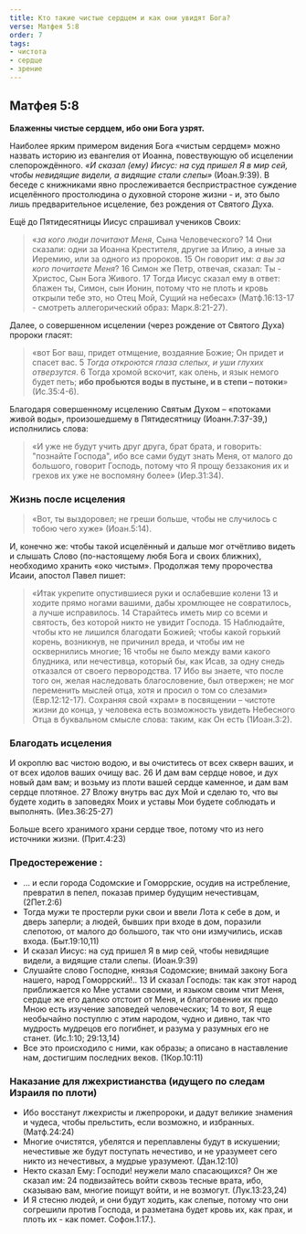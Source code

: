 ```yaml
---
title: Кто такие чистые сердцем и как они увидят Бога?
verse: Матфея 5:8 
order: 7
tags: 
- чистота
- сердце 
- зрение
---
```


## Матфея 5:8

**Блаженны чистые сердцем, ибо они Бога узрят.**

Наиболее ярким примером видения Бога «чистым сердцем» можно назвать историю из евангелия от Иоанна, повествующую об исцелении слепорождённого. *«И сказал (ему) Иисус: на суд пришел Я в мир сей, чтобы невидящие видели, а видящие стали слепы»* (Иоан.9:39). В беседе с книжниками явно прослеживается беспристрастное суждение исцелённого простолюдина о духовной стороне жизни - и, это было лишь предварительное исцеление, без рождения от Святого Духа.

Ещё  до Пятидесятницы Иисус спрашивал учеников Своих: 

> «*за кого люди почитают Меня*, Сына Человеческого? 14 Они сказали: одни за Иоанна Крестителя, другие за Илию, а иные за Иеремию, или за одного из пророков. 15 Он говорит им: *а вы за кого почитаете Меня*? 16 Симон же Петр, отвечая, сказал: Ты - Христос, Сын Бога Живого. 17 Тогда Иисус сказал ему в ответ: блажен ты, Симон, сын Ионин, потому что не плоть и кровь открыли тебе это, но Отец Мой, Сущий на небесах»
(Матф.16:13-17 - смотреть аллегорический образ: Марк.8:21-27). 

Далее, о совершенном исцелении (через рождение от Святого Духа) пророки гласят: 

> «вот Бог ваш, придет отмщение, воздаяние Божие; Он придет и спасет вас. 5 *Тогда откроются глаза слепых, и уши глухих отверзутся*. 6 Тогда хромой вскочит, как олень, и язык немого будет петь; **ибо пробьются воды в пустыне, и в степи – потоки**» (Ис.35:4-6). 

Благодаря совершенному исцелению Святым Духом – «потоками живой воды», произошедшему в Пятидесятницу (Иоанн.7:37-39,) исполнились слова:

>«И уже не будут учить друг друга, брат брата, и говорить: "познайте Господа", ибо все сами будут знать Меня, от малого до большого, говорит Господь, потому что Я прощу беззакония их и грехов их уже не воспомяну более» (Иер.31:34). 

### Жизнь после исцеления 

> «Вот, ты выздоровел; не греши больше, чтобы не случилось с тобою чего хуже» (Иоан.5:14).

И, конечно же: чтобы такой исцелённый и дальше мог отчётливо видеть и слышать Слово (по-настоящему любя Бога и своих ближних), необходимо хранить «око чистым». Продолжая тему пророчества Исаии, апостол Павел пишет: 

>«Итак укрепите опустившиеся руки и ослабевшие колени 13 и ходите прямо ногами вашими, дабы хромлющее не совратилось, а лучше исправилось. 14 Старайтесь иметь мир со всеми и святость, без которой никто не увидит Господа. 15 Наблюдайте, чтобы кто не лишился благодати Божией; чтобы какой горький корень, возникнув, не причинил вреда, и чтобы им не осквернились многие; 16 чтобы не было между вами какого блудника, или нечестивца, который бы, как Исав, за одну снедь отказался от своего первородства. 17 Ибо вы знаете, что после того он, желая наследовать благословение, был отвержен; не мог переменить мыслей отца, хотя и просил о том со слезами» (Евр.12:12-17). 
>Сохраняя свой «храм» в посвящении – чистоте жизни до конца, у человека есть возможность увидеть Небесного Отца в буквальном смысле слова: таким, как Он есть (1Иоан.3:2). 

### Благодать исцеления

И окроплю вас чистою водою, и вы очиститесь от всех скверн ваших, и от всех идолов ваших очищу вас. 26 И дам вам сердце новое, и дух новый дам вам; и возьму из плоти вашей сердце каменное, и дам вам сердце плотяное. 27 Вложу внутрь вас дух Мой и сделаю то, что вы будете ходить в заповедях Моих и уставы Мои будете соблюдать и выполнять. (Иез.36:25-27)

Больше всего хранимого храни сердце твое, потому что из него источники жизни. (Прит.4:23)

### Предостережение :

- … и если города Содомские и Гоморрские, осудив на истребление, превратил в пепел, показав пример будущим нечестивцам, (2Пет.2:6) 
- Тогда мужи те простерли руки свои и ввели Лота к себе в дом, и дверь заперли;  а людей, бывших при входе в дом, поразили слепотою, от малого до большого, так что они измучились, искав входа. (Быт.19:10,11)
- И сказал Иисус: на суд пришел Я в мир сей, чтобы невидящие видели, а видящие стали слепы. (Иоан.9:39) 
- Слушайте слово Господне, князья Содомские; внимай закону Бога нашего, народ Гоморрский!..  13 И сказал Господь: так как этот народ приближается ко Мне устами своими, и языком своим чтит Меня, сердце же его далеко отстоит от Меня, и благоговение их предо Мною есть изучение заповедей человеческих; 14 то вот, Я еще необычайно поступлю с этим народом, чудно и дивно, так что мудрость мудрецов его погибнет, и разума у разумных его не станет. (Ис.1:10; 29:13,14)
- Все это происходило с ними, как образы; а описано в наставление нам, достигшим последних веков. (1Кор.10:11)

### Наказание для лжехристианства (идущего по следам Израиля по плоти)

- Ибо восстанут лжехристы и лжепророки, и дадут великие знамения и чудеса, чтобы прельстить, если возможно, и избранных. (Матф.24:24)
- Многие очистятся, убелятся и переплавлены будут в искушении; нечестивые же будут поступать нечестиво, и не уразумеет сего никто из нечестивых, а мудрые уразумеют. (Дан.12:10)
- Некто сказал Ему: Господи! неужели мало спасающихся? Он же сказал им: 24 подвизайтесь войти сквозь тесные врата, ибо, сказываю вам, многие поищут войти, и не возмогут.  (Лук.13:23,24)
- И Я стесню людей, и они будут ходить, как слепые, потому что они согрешили против Господа, и разметана будет кровь их, как прах, и плоть их - как помет. Софон.1:17.).